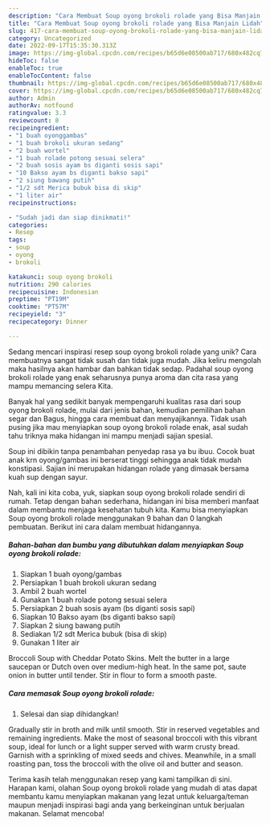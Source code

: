 ```yaml
---
description: "Cara Membuat Soup oyong brokoli rolade yang Bisa Manjain Lidah"
title: "Cara Membuat Soup oyong brokoli rolade yang Bisa Manjain Lidah"
slug: 417-cara-membuat-soup-oyong-brokoli-rolade-yang-bisa-manjain-lidah
category: Uncategorized
date: 2022-09-17T15:35:30.313Z
image: https://img-global.cpcdn.com/recipes/b65d6e08500ab717/680x482cq70/soup-oyong-brokoli-rolade-foto-resep-utama.jpg
hideToc: false
enableToc: true
enableTocContent: false
thumbnail: https://img-global.cpcdn.com/recipes/b65d6e08500ab717/680x482cq70/soup-oyong-brokoli-rolade-foto-resep-utama.jpg
cover: https://img-global.cpcdn.com/recipes/b65d6e08500ab717/680x482cq70/soup-oyong-brokoli-rolade-foto-resep-utama.jpg
author: Admin
authorAv: notfound
ratingvalue: 3.3
reviewcount: 8
recipeingredient:
- "1 buah oyonggambas"
- "1 buah brokoli ukuran sedang"
- "2 buah wortel"
- "1 buah rolade potong sesuai selera"
- "2 buah sosis ayam bs diganti sosis sapi"
- "10 Bakso ayam bs diganti bakso sapi"
- "2 siung bawang putih"
- "1/2 sdt Merica bubuk bisa di skip"
- "1 liter air"
recipeinstructions:

- "Sudah jadi dan siap dinikmati!"
categories:
- Resep
tags:
- soup
- oyong
- brokoli

katakunci: soup oyong brokoli 
nutrition: 290 calories
recipecuisine: Indonesian
preptime: "PT19M"
cooktime: "PT57M"
recipeyield: "3"
recipecategory: Dinner

---
```





Sedang mencari inspirasi resep soup oyong brokoli rolade yang unik? Cara membuatnya sangat tidak susah dan tidak juga mudah. Jika keliru mengolah maka hasilnya akan hambar dan bahkan tidak sedap. Padahal soup oyong brokoli rolade yang enak seharusnya punya aroma dan cita rasa yang mampu memancing selera Kita.





Banyak hal yang sedikit banyak mempengaruhi kualitas rasa dari soup oyong brokoli rolade, mulai dari jenis bahan, kemudian pemilihan bahan segar dan Bagus, hingga cara membuat dan menyajikannya. Tidak usah pusing jika mau menyiapkan soup oyong brokoli rolade enak,      asal sudah tahu triknya maka hidangan ini mampu menjadi sajian spesial.














Soup ini dibikin tanpa penambahan penyedap rasa ya bu ibuu. Cocok buat anak krn oyong/gambas ini berserat tinggi sehingga anak tidak mudah konstipasi. Sajian ini merupakan hidangan rolade yang dimasak bersama kuah sup dengan sayur.






Nah, kali ini kita coba, yuk, siapkan soup oyong brokoli rolade sendiri di rumah. Tetap dengan bahan sederhana, hidangan ini bisa memberi manfaat dalam membantu menjaga kesehatan tubuh kita. Kamu bisa menyiapkan Soup oyong brokoli rolade menggunakan 9 bahan dan 0 langkah pembuatan. Berikut ini cara dalam membuat hidangannya.

<!--inarticleads1-->

##### Bahan-bahan dan bumbu yang dibutuhkan dalam menyiapkan Soup oyong brokoli rolade:

1. Siapkan 1 buah oyong/gambas
1. Persiapkan 1 buah brokoli ukuran sedang
1. Ambil 2 buah wortel
1. Gunakan 1 buah rolade potong sesuai selera
1. Persiapkan 2 buah sosis ayam (bs diganti sosis sapi)
1. Siapkan 10 Bakso ayam (bs diganti bakso sapi)
1. Siapkan 2 siung bawang putih
1. Sediakan 1/2 sdt Merica bubuk (bisa di skip)
1. Gunakan 1 liter air


Broccoli Soup with Cheddar Potato Skins. Melt the butter in a large saucepan or Dutch oven over medium-high heat. In the same pot, saute onion in butter until tender. Stir in flour to form a smooth paste. 

<!--inarticleads2-->

##### Cara memasak Soup oyong brokoli rolade:


1. Selesai dan siap dihidangkan!

Gradually stir in broth and milk until smooth. Stir in reserved vegetables and remaining ingredients. Make the most of seasonal broccoli with this vibrant soup, ideal for lunch or a light supper served with warm crusty bread. Garnish with a sprinkling of mixed seeds and chives. Meanwhile, in a small roasting pan, toss the broccoli with the olive oil and butter and season. 

Terima kasih telah menggunakan resep yang kami tampilkan di sini. Harapan kami, olahan Soup oyong brokoli rolade yang mudah di atas dapat membantu kamu menyiapkan makanan yang lezat untuk keluarga/teman maupun menjadi inspirasi bagi anda yang berkeinginan untuk berjualan makanan. Selamat mencoba!
